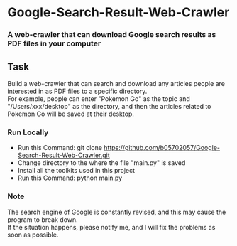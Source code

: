 # Google-Search-Result-Web-Crawler

### A web-crawler that can download Google search results as PDF files in your computer

## Task
Build a web-crawler that can search and download any articles people are interested in as PDF files to a specific directory.  
For example, people can enter "Pokemon Go" as the topic and "/Users/xxx/desktop" as the directory, and then the articles related to Pokemon Go will be saved at their desktop.

### Run Locally
* Run this Command: git clone https://github.com/b05702057/Google-Search-Result-Web-Crawler.git
* Change directory to the where the file "main.py" is saved
* Install all the toolkits used in this project
* Run this Command: python main.py

### Note
The search engine of Google is constantly revised, and this may cause the program to break down.  
If the situation happens, please notify me, and I will fix the problems as soon as possible.
